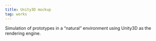 ```yaml
---
title: Unity3D mockup
tag: works
---
```


Simulation of prototypes in a “natural” environment using Unity3D as the rendering engine.
